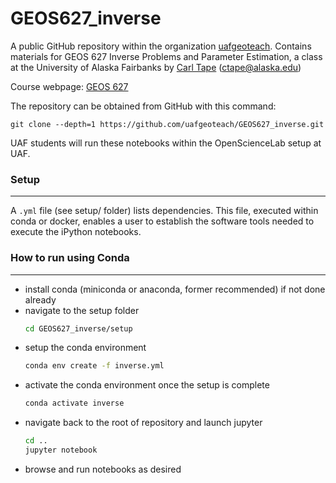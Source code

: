 # GEOS627_inverse

A public GitHub repository within the organization
[uafgeoteach](https://github.com/uafgeoteach). Contains materials for GEOS 627 Inverse Problems and Parameter Estimation, a class at the University of Alaska Fairbanks by [Carl Tape](https://sites.google.com/alaska.edu/carltape/) ([ctape@alaska.edu](mailto:ctape@alaska.edu))

Course webpage: [GEOS 627](https://sites.google.com/alaska.edu/carltape/home/teaching/inv)  

The repository can be obtained from GitHub with this command:
```
git clone --depth=1 https://github.com/uafgeoteach/GEOS627_inverse.git
```

UAF students will run these notebooks within the OpenScienceLab setup at UAF.

### Setup
---
A `.yml` file (see setup/ folder) lists dependencies. This file, executed within conda or docker, enables a user to establish the software tools needed to execute the iPython notebooks.

### How to run using Conda
---

- install conda (miniconda or anaconda, former recommended) if not done already
- navigate to the setup folder
  ```bash
  cd GEOS627_inverse/setup
  ```
- setup the conda environment
  ```bash
  conda env create -f inverse.yml
  ```
- activate the conda environment once the setup is complete
  ```bash
  conda activate inverse
  ```
- navigate back to the root of repository and launch jupyter
  ```bash
  cd ..
  jupyter notebook
  ```
- browse and run notebooks as desired
